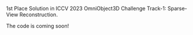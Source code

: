 1st Place Solution in ICCV 2023 OmniObject3D Challenge Track-1: Sparse-View Reconstruction.

The code is coming soon!
